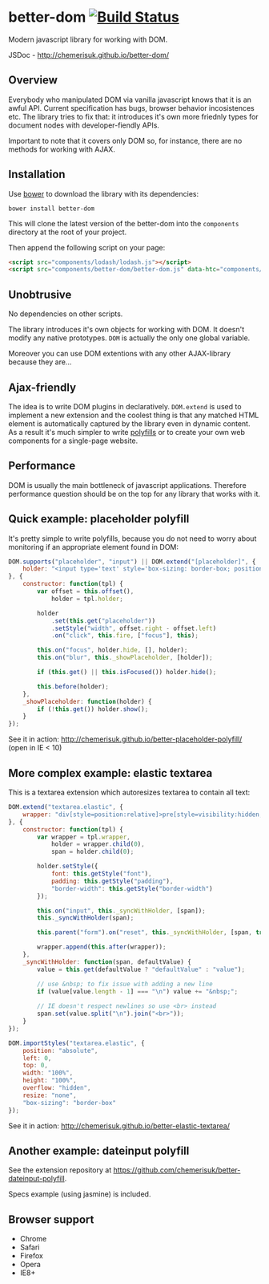 better-dom [![Build Status](https://api.travis-ci.org/chemerisuk/better-dom.png?branch=master)](http://travis-ci.org/chemerisuk/better-dom)
==========
Modern javascript library for working with DOM. 

JSDoc - http://chemerisuk.github.io/better-dom/

Overview
--------
Everybody who manipulated DOM via vanilla javascript knows that it is an awful API. Current specification has bugs, browser behavior incosistences etc. The library tries to fix that: it introduces it's own more friednly types for document nodes with developer-fiendly APIs.

Important to note that it covers only DOM so, for instance, there are no methods for working with AJAX.

Installation
------------
Use [bower](http://bower.io/) to download the library with its dependencies:

    bower install better-dom

This will clone the latest version of the better-dom into the `components` directory at the root of your project.

Then append the following script on your page:

```html
<script src="components/lodash/lodash.js"></script>
<script src="components/better-dom/better-dom.js" data-htc="components/better-dom/better-dom.htc"></script>
```

Unobtrusive
-----------
No dependencies on other scripts.

The library introduces it's own objects for working with DOM. It doesn't modify any native prototypes. `DOM` is actually the only one global variable.

Moreover you can use DOM extentions with any other AJAX-library because they are...

Ajax-friendly
-------------
The idea is to write DOM plugins in declaratively. `DOM.extend` is used to implement a new extension and the coolest thing is that any matched HTML element is automatically captured by the library even in dynamic content. As a result it's much simpler to write [polyfills](#quick-example-placeholder-polyfill) or to create your own web components for a single-page website.

Performance
-----------
DOM is usually the main bottleneck of javascript applications. Therefore performance question should be on the top for any library that works with it.

Quick example: placeholder polyfill
-----------------------------------
It's pretty simple to write polyfills, because you do not need to worry about monitoring if an appropriate element found in DOM:

```js
DOM.supports("placeholder", "input") || DOM.extend("[placeholder]", {
    holder: "<input type='text' style='box-sizing: border-box; position: absolute; color: graytext; background: none no-repeat 0 0; border-color: transparent'/>"
}, {
    constructor: function(tpl) {
        var offset = this.offset(),
            holder = tpl.holder;

        holder
            .set(this.get("placeholder"))
            .setStyle("width", offset.right - offset.left)
            .on("click", this.fire, ["focus"], this);

        this.on("focus", holder.hide, [], holder);
        this.on("blur", this._showPlaceholder, [holder]);

        if (this.get() || this.isFocused()) holder.hide();

        this.before(holder);
    },
    _showPlaceholder: function(holder) {
        if (!this.get()) holder.show();
    }
});
```

See it in action: http://chemerisuk.github.io/better-placeholder-polyfill/ (open in IE < 10)

More complex example: elastic textarea
--------------------------------------
This is a textarea extension which autoresizes textarea to contain all text:

```js
DOM.extend("textarea.elastic", {
    wrapper: "div[style=position:relative]>pre[style=visibility:hidden;margin:0;border-style:solid]>span[style=display:inline-block;white-space:pre-wrap]"
}, {
    constructor: function(tpl) {
        var wrapper = tpl.wrapper,
            holder = wrapper.child(0),
            span = holder.child(0);

        holder.setStyle({
            font: this.getStyle("font"),
            padding: this.getStyle("padding"),
            "border-width": this.getStyle("border-width")
        });

        this.on("input", this._syncWithHolder, [span]);
        this._syncWithHolder(span);

        this.parent("form").on("reset", this._syncWithHolder, [span, true], this);

        wrapper.append(this.after(wrapper));
    },
    _syncWithHolder: function(span, defaultValue) {
        value = this.get(defaultValue ? "defaultValue" : "value");

        // use &nbsp; to fix issue with adding a new line
        if (value[value.length - 1] === "\n") value += "&nbsp;";
        
        // IE doesn't respect newlines so use <br> instead
        span.set(value.split("\n").join("<br>"));
    }
});

DOM.importStyles("textarea.elastic", {
    position: "absolute",
    left: 0,
    top: 0,
    width: "100%",
    height: "100%",
    overflow: "hidden",
    resize: "none",
    "box-sizing": "border-box"
});
```
See it in action: http://chemerisuk.github.io/better-elastic-textarea/

Another example: dateinput polyfill
-----------------------------------
See the extension repository at https://github.com/chemerisuk/better-dateinput-polyfill.

Specs example (using jasmine) is included.

Browser support
---------------
* Chrome
* Safari
* Firefox
* Opera
* IE8+
